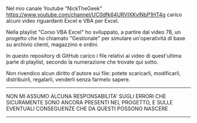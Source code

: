 Nel mio canale Youtube "NickTheGeek" https://www.youtube.com/channel/UC0dfk64URVIXKvlNbP1HT4g carico alcuni video riguardanti Excel e VBA per Excel.

Nella playlist "Corso VBA Excel" ho sviluppato, a partire dal video 78, un progetto che ho chiamato "Gestionale" per simulare un'operatività di base su archivio clienti, magazzino e ordini.

In questo repository di GitHub carico i file relativi ai video di quest'ultima parte di playlist, secondo la numerazione che trovate qui sotto.

Non rivendico alcun diritto d'autore sui file: potete scaricarli, modificarli, distribuirli, regalarli, venderli senza farmelo sapere.

*******************************************************************************************************
                                                                                                     
NON MI ASSUMO ALCUNA RESPONSABILITA' SUGLI ERRORI CHE SICURAMENTE SONO ANCORA PRESENTI NEL PROGETTO,
E SULLE EVENTUALI CONSEGUENZE CHE DA QUESTI POSSONO NASCERE                                         
                                                                                                    
*******************************************************************************************************
